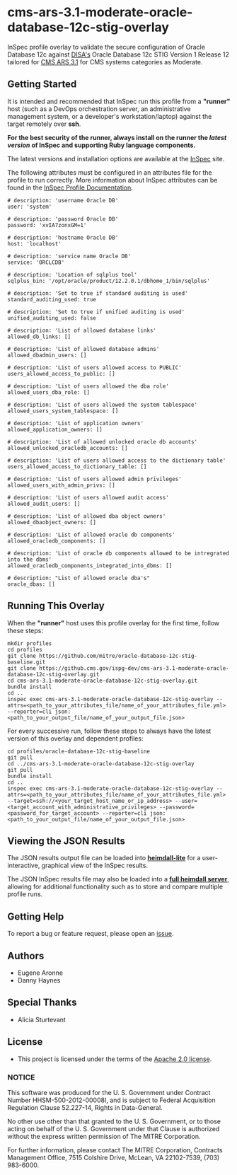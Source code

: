 # cms-ars-3.1-moderate-oracle-database-12c-stig-overlay
InSpec profile overlay to validate the secure configuration of Oracle Database 12c against [DISA's](https://iase.disa.mil/stigs/Pages/index.aspx) Oracle Database 12c STIG Version 1 Release 12 tailored for [CMS ARS 3.1](https://www.cms.gov/Research-Statistics-Data-and-Systems/CMS-Information-Technology/InformationSecurity/Info-Security-Library-Items/ARS-31-Publication.html) for CMS systems categories as Moderate.

## Getting Started

It is intended and recommended that InSpec run this profile from a __"runner"__ host (such as a DevOps orchestration server, an administrative management system, or a developer's workstation/laptop) against the target remotely over __ssh__.

__For the best security of the runner, always install on the runner the _latest version_ of InSpec and supporting Ruby language components.__ 

The latest versions and installation options are available at the [InSpec](http://inspec.io/) site.

The following attributes must be configured in an attributes file for the profile to run correctly. More information about InSpec attributes can be found in the [InSpec Profile Documentation](https://www.inspec.io/docs/reference/profiles/).

```
# description: 'username Oracle DB'
user: 'system'

# description: 'password Oracle DB'
password: 'xvIA7zonxGM=1'

# description: 'hostname Oracle DB'
host: 'localhost'

# description: 'service name Oracle DB'
service: 'ORCLCDB'

# description: 'Location of sqlplus tool'
sqlplus_bin: '/opt/oracle/product/12.2.0.1/dbhome_1/bin/sqlplus'

# description: 'Set to true if standard auditing is used'
standard_auditing_used: true 

# description: 'Set to true if unified auditing is used'
unified_auditing_used: false

# description: 'List of allowed database links'
allowed_db_links: []

# description: 'List of allowed database admins'
allowed_dbadmin_users: []

# description: 'List of users allowed access to PUBLIC'
users_allowed_access_to_public: []

# description: 'List of users allowed the dba role'
allowed_users_dba_role: []

# description: 'List of users allowed the system tablespace'
allowed_users_system_tablespace: []

# description: 'List of application owners'
allowed_application_owners: []

# description: 'List of allowed unlocked oracle db accounts'
allowed_unlocked_oracledb_accounts: []

# description: 'List of users allowed access to the dictionary table'
users_allowed_access_to_dictionary_table: []

# description: 'List of users allowed admin privileges'
allowed_users_with_admin_privs: []

# description: 'List of users allowed audit access'
allowed_audit_users: []

# description: 'List of allowed dba object owners'
allowed_dbaobject_owners: []

# description: 'List of allowed oracle db components'
allowed_oracledb_components: []

# description: 'List of oracle db components allowed to be intregrated into the dbms'
allowed_oracledb_components_integrated_into_dbms: []

# description: "List of allowed oracle dba's"
oracle_dbas: []
```

## Running This Overlay
When the __"runner"__ host uses this profile overlay for the first time, follow these steps: 

```
mkdir profiles
cd profiles
git clone https://github.com/mitre/oracle-database-12c-stig-baseline.git
git clone https://github.cms.gov/ispg-dev/cms-ars-3.1-moderate-oracle-database-12c-stig-overlay.git
cd cms-ars-3.1-moderate-oracle-database-12c-stig-overlay.git
bundle install
cd ..
inspec exec cms-ars-3.1-moderate-oracle-database-12c-stig-overlay --attrs=<path_to_your_attributes_file/name_of_your_attributes_file.yml> --reporter=cli json:<path_to_your_output_file/name_of_your_output_file.json>
```

For every successive run, follow these steps to always have the latest version of this overlay and dependent profiles:

```
cd profiles/oracle-database-12c-stig-baseline
git pull
cd ../cms-ars-3.1-moderate-oracle-database-12c-stig-overlay
git pull
bundle install
cd ..
inspec exec cms-ars-3.1-moderate-oracle-database-12c-stig-overlay --attrs=<path_to_your_attributes_file/name_of_your_attributes_file.yml> --target=ssh://<your_target_host_name_or_ip_address> --user=<target_account_with_administrative_privileges> --password=<password_for_target_account> --reporter=cli json:<path_to_your_output_file/name_of_your_output_file.json>
```

## Viewing the JSON Results

The JSON results output file can be loaded into __[heimdall-lite](https://mitre.github.io/heimdall-lite/)__ for a user-interactive, graphical view of the InSpec results. 

The JSON InSpec results file may also be loaded into a __[full heimdall server](https://github.com/mitre/heimdall)__, allowing for additional functionality such as to store and compare multiple profile runs.

## Getting Help
To report a bug or feature request, please open an [issue](https://github.cms.gov/ispg-dev/cms-ars-3.1-moderate-oracle-database-12c-stig-overlay/issues/new).

## Authors
* Eugene Aronne
* Danny Haynes

## Special Thanks
* Alicia Sturtevant

## License
* This project is licensed under the terms of the [Apache 2.0 license](https://www.apache.org/licenses/LICENSE-2.0).

### NOTICE  

This software was produced for the U. S. Government under Contract Number HHSM-500-2012-00008I, and is subject to Federal Acquisition Regulation Clause 52.227-14, Rights in Data-General.  

No other use other than that granted to the U. S. Government, or to those acting on behalf of the U. S. Government under that Clause is authorized without the express written permission of The MITRE Corporation.

For further information, please contact The MITRE Corporation, Contracts Management Office, 7515 Colshire Drive, McLean, VA  22102-7539, (703) 983-6000.
